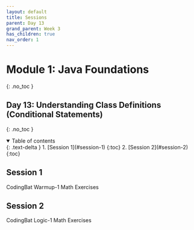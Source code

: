 ```yaml
---
layout: default
title: Sessions
parent: Day 13
grand_parent: Week 3
has_children: true
nav_order: 1
---
```


# Module 1: Java Foundations
{: .no_toc }
## Day 13: Understanding Class Definitions (Conditional Statements)
{: .no_toc }

<details open markdown="block">
  <summary>
    Table of contents
  </summary>
  {: .text-delta }
1. [Session 1](#session-1)
   {:toc}
2. [Session 2](#session-2)
   {:toc}
</details>

## Session 1

CodingBat Warmup-1 Math Exercises

## Session 2

CodingBat Logic-1 Math Exercises